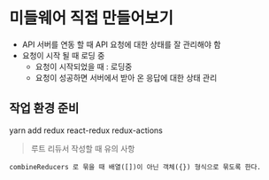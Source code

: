 # 미들웨어 직접 만들어보기

- API 서버를 연동 할 때 API 요청에 대한 상태를 잘 관리해야 함
- 요청이 시작 될 때 로딩 중
  - 요청이 시작되었을 때 : 로딩중
  - 요청이 성공하면 서버에서 받아 온 응답에 대한 상태 관리

## 작업 환경 준비

yarn add redux react-redux redux-actions

> 루트 리듀서 작성할 때 유의 사항

    combineReducers 로 묶을 때 배열([])이 아닌 객체({}) 형식으로 묶도록 한다.
